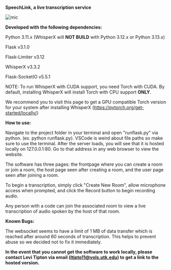 **SpeechLink, a live transcription service**

![mic](https://github.com/user-attachments/assets/6fe5d115-bf71-4e4c-8ae2-88d889c5b608)


**Developed with the following dependencies:**

Python 3.11.x (WhisperX will **NOT BUILD** with Python 3.12.x or Python 3.13.x)

Flask v3.1.0

Flask-Limiter v3.12

WhisperX v3.3.2

Flask-SocketIO v5.5.1

NOTE: To run WhisperX with CUDA support, you need Torch with CUDA. By default, installing WhisperX will install Torch with CPU support **ONLY**.

We recommend you to visit this page to get a GPU compatible Torch version for your system after installing WhisperX (https://pytorch.org/get-started/locally/)



**How to use:**

Navigate to the project folder in your terminal and open "runflask.py" via python. (ex. python runflask.py). VSCode is weird about file paths so make sure to use the terminal. After the server loads, you will see that it is hosted locally on 127.0.0.1:80. Go to that address in any web browser to view the website.

The software has three pages: the frontpage where you can create a room or join a room, the host page seen after creating a room, and the user page seen after joining a room.

To begin a transcription, simply click "Create New Room", allow microphone access when prompted, and click the Record button to begin recording audio.

Any person with a code can join the associated room to view a live transcription of audio spoken by the host of that room. 



**Known Bugs:**

The websocket seems to have a limit of 1 MB of data transfer which is reached after around 60 seconds of transcription. This helps to prevent abuse so we decided not to fix it immediately.



**In the event that you cannot get the software to work locally, please contact Levi Tipton via email (ltipto11@vols.utk.edu) to get a link to the hosted version.**
